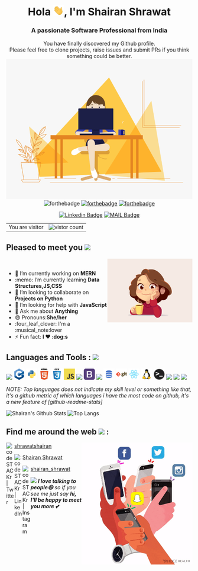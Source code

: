 <h1 align="center">Hola <img src= "./Assests/Hi.gif" width="29px">, I'm Shairan Shrawat</h1>
<h3 align="center">A passionate Software Professional from India</h3>
<div align="center">
You have finally discovered my Github profile. <br>
Please feel free to clone projects, raise issues and submit PRs if you think something could be better. <br>
<img src=".\Assests\code.gif" align="centre> <br>


[![forthebadge](https://forthebadge.com/images/badges/built-with-love.svg)](https://forthebadge.com)   [![forthebadge](https://forthebadge.com/images/badges/makes-people-smile.svg)](https://forthebadge.com)  [![forthebadge](https://forthebadge.com/images/badges/powered-by-coffee.svg)](https://forthebadge.com)

[![Linkedin Badge](https://img.shields.io/badge/-shairanshrawat-blue?style=flat-square&logo=Linkedin&logoColor=white&link=https://www.linkedin.com/in/shairanshrawat/)](https://www.linkedin.com/in/shairanshrawat/)
[![MAIL Badge](https://img.shields.io/badge/-shairanshrawat2506@gmail.com-c14438?style=flat-square&logo=Gmail&logoColor=white&link=mailto:shairanshrawat2506@gmail.com)](mailto:shairanshrawat2506@gmail.com)


  <table>
   <tr>
    <td>You are visitor</td>
    <td><img src="https://profile-counter.glitch.me/shairanshrawat/count.svg" alt="vistor count" height="50" /></td>
   </tr>
  </table>
 </div>

## Pleased to meet you <img src="https://camo.githubusercontent.com/7bf64c0124cdd39d5abc7bc192debd43dd4aae6c/68747470733a2f2f656d6f6a69732e736c61636b6d6f6a69732e636f6d2f656d6f6a69732f696d616765732f313533313834393433302f343234362f626c6f622d73756e676c61737365732e6769663f31353331383439343330" width="29px">

<img align='right' src="Assests\shot_02.webp" width="230"><br>
<ul>
  <li> 🔭 I’m currently working on <b>MERN</b></li>
  <li> :memo: I’m currently learning <b>Data Structures,JS,CSS</b></li>
  <li> 👯 I’m looking to collaborate on <b>Projects on Python</b></li>
  <li> 🤔 I’m looking for help with <b>JavaScript</b></li>
  <li> 💬 Ask me about <b>Anything</b></li>
  <li> 😄 Pronouns:<b>She/her</b></li>
  <li> :four_leaf_clover: I'm a :musical_note:lover</b></li>
 <li> ⚡ Fun fact: <b>I ❤️ :dog:s</b></li>
</ul>

## Languages and Tools : <img src="https://camo.githubusercontent.com/40dff491d4e8123af55298ef908faedb66c463e5/68747470733a2f2f6d656469612e67697068792e636f6d2f6d656469612f57556c706c634d704f43456d5447427442572f67697068792e676966" width="39px">
<code><img height="30" src="https://github.com/iamshubhamg/iamshubhamg/blob/master/Assests/the-c-programming-language-computer-programming-png-1600x1600px-c-programming-language-png-820_819.jpg"></code>
<code><img height="30" src="https://raw.githubusercontent.com/github/explore/80688e429a7d4ef2fca1e82350fe8e3517d3494d/topics/cpp/cpp.png"></code>
<code><img height="30" src="https://raw.githubusercontent.com/github/explore/80688e429a7d4ef2fca1e82350fe8e3517d3494d/topics/python/python.png"></code>
<code><img height="30" src="https://raw.githubusercontent.com/github/explore/80688e429a7d4ef2fca1e82350fe8e3517d3494d/topics/html/html.png"></code>
<code><img height="30" src="https://raw.githubusercontent.com/github/explore/80688e429a7d4ef2fca1e82350fe8e3517d3494d/topics/css/css.png"></code>
<code><img height="30" src="https://raw.githubusercontent.com/github/explore/80688e429a7d4ef2fca1e82350fe8e3517d3494d/topics/javascript/javascript.png"></code>
<code><img height="30" src="https://sjardo.com/wp-content/uploads/2019/03/2000px-Sass_Logo_Color.svg_-1536x1152.png"></code>
<code><img height="30" src="https://raw.githubusercontent.com/github/explore/80688e429a7d4ef2fca1e82350fe8e3517d3494d/topics/bootstrap/bootstrap.png"></code>
<code><img height="30" src="https://cloud.google.com/images/social-icon-google-cloud-1200-630.png"></code>
<code><img height="30" src="https://raw.githubusercontent.com/github/explore/80688e429a7d4ef2fca1e82350fe8e3517d3494d/topics/sql/sql.png"></code>
<code><img height="30" src="https://raw.githubusercontent.com/github/explore/80688e429a7d4ef2fca1e82350fe8e3517d3494d/topics/git/git.png"></code>
<code><img height="30" src="https://raw.githubusercontent.com/github/explore/80688e429a7d4ef2fca1e82350fe8e3517d3494d/topics/react/react.png"></code>
<code><img height="30" src="https://raw.githubusercontent.com/github/explore/80688e429a7d4ef2fca1e82350fe8e3517d3494d/topics/linux/linux.png"></code>
<code><img height="30" src="https://raw.githubusercontent.com/github/explore/80688e429a7d4ef2fca1e82350fe8e3517d3494d/topics/terminal/terminal.png"></code>
<code><img height="30" src="https://upload.wikimedia.org/wikipedia/commons/2/2d/Visual_Studio_Code_1.18_icon.svg"></code>
<code><img height="30" src="https://github.com/iamshubhamg/iamshubhamg/blob/master/Assests/5f2ffc928c1d2.png"></code>
<code><img height="30" src="https://www.qwiklabs.com/qwiklabs_logo_900x887.png"></code>

*NOTE: Top languages does not indicate my skill level or something like that, it's a github metric of which languages i have the most code on github, it's a new feature of [github-readme-stats]*

![Shairan's Github Stats](https://github-readme-stats.vercel.app/api?username=shairanshrawat&show_icons=true&theme=radical)       ![Top Langs](https://github-readme-stats.vercel.app/api/top-langs/?username=shairanshrawat&theme=radical)


## Find me around the web <img src="https://github.com/iamshubhamg/iamshubhamg/blob/master/Assests/Earth.gif" width="24px"> :
<img align='right' src="Assests\CookedSparseFlickertailsquirrel-small.gif" width="300">

<img align="left" alt="codeSTACKr | Twitter" width="22px" src="https://cdn.jsdelivr.net/npm/simple-icons@v3/icons/twitter.svg" /> <a href="https://twitter.com/ShrawatShairan">shrawatshairan</a> 

<img align="left" alt="codeSTACKr | LinkedIn" width="22px" src="https://cdn.jsdelivr.net/npm/simple-icons@v3/icons/linkedin.svg" /> <a href="https://www.linkedin.com/in/shairanshrawat/">Shairan Shrawat</a> 

<img align="left" alt="codeSTACKr | Instagram" width="22px" src="https://cdn.jsdelivr.net/npm/simple-icons@v3/icons/instagram.svg" /><a href="https://www.instagram.com/shairan_shrawat/">shairan_shrawat</a> 




<img src="https://camo.githubusercontent.com/6ba7b982e69849c28d40e15131d5557cd65455a6/68747470733a2f2f6d656469612e67697068792e636f6d2f6d656469612f4c6e516a7057614f4e386e68723231764e572f67697068792e676966" width="39px">  *<b>I love talking to people:smiley:</b> so if you see me just say <b>hi, I'll be happy to meet you more :two_hearts: </b>*
